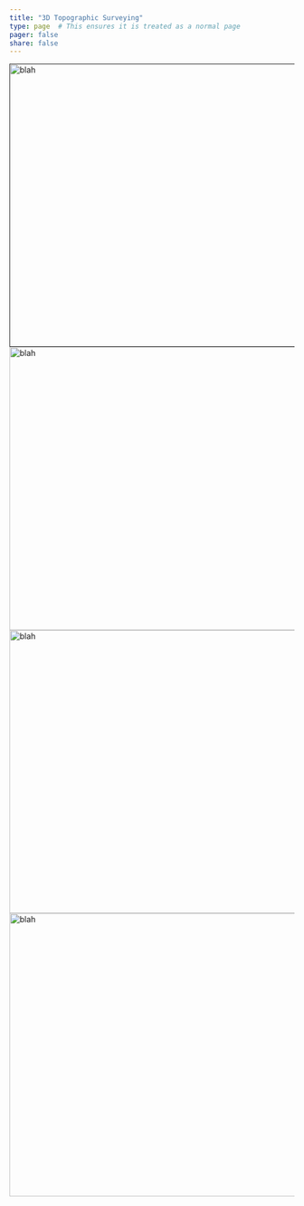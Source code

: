 ```yaml
---
title: "3D Topographic Surveying"
type: page  # This ensures it is treated as a normal page
pager: false
share: false
---
```


<a href="" target="">
    <img src="/media/dateland_dem2.png" alt="blah" width="600" height="500">
  </a> 

<a href="https://ps2.d2s.org/sharepotree?file_id=d6056396-4bde-48ae-a745-f5f131f57405" target="">
    <img src="/media/scr_screenshot.png" alt="blah" width="600" height="500">
  </a> 


<a href="https://ps2.d2s.org/sharepotree?file_id=188f6623-c18b-4829-adbb-571ae038e834" target="">
    <img src="/media/hole_17.png" alt="blah" width="600" height="500">
  </a>

<a href="https://viewer.copc.io?state=381c861efb8fc737530a0ab8b2273785b47e0827fef4ac03b0ae5a21ee0ad5f2" target="">
    <img src="/media/Swetnam1.jpg" alt="blah" width="600" height="500">
  </a>


